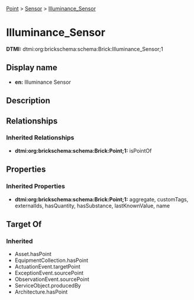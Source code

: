 [Point](../../Point.md) > [Sensor](../Sensor.md) > [Illuminance_Sensor](.)
# Illuminance_Sensor
**DTMI:** dtmi:org:brickschema:schema:Brick:Illuminance_Sensor;1
## Display name
- **en:** Illuminance Sensor
## Description
## Relationships
### Inherited Relationships
* **dtmi:org:brickschema:schema:Brick:Point;1:** isPointOf
## Properties
### Inherited Properties
* **dtmi:org:brickschema:schema:Brick:Point;1:** aggregate, customTags, externalIds, hasQuantity, hasSubstance, lastKnownValue, name
## Target Of
### Inherited
* Asset.hasPoint
* EquipmentCollection.hasPoint
* ActuationEvent.targetPoint
* ExceptionEvent.sourcePoint
* ObservationEvent.sourcePoint
* ServiceObject.producedBy
* Architecture.hasPoint
